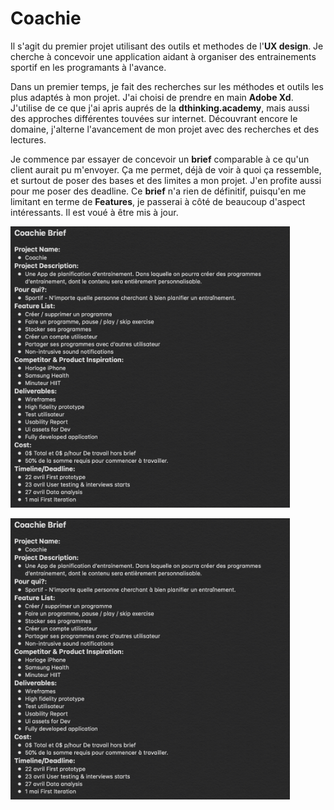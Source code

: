 # Coachie

Il s'agit du premier projet utilisant des outils et methodes de l'**UX design**. Je cherche à concevoir une application aidant à organiser des entrainements sportif en les programants à l'avance. 

Dans un premier temps, je fait des recherches sur les méthodes et outils les plus adaptés à mon projet. J'ai choisi de prendre en main **Adobe Xd**. J'utilise de ce que j'ai apris auprés de la **dthinking.academy**, mais aussi des approches différentes touvées sur internet. Découvrant encore le domaine, j'alterne l'avancement de mon projet avec des recherches et des lectures.

Je commence par essayer de concevoir un **brief** comparable à ce qu'un client aurait pu m'envoyer. Ça me permet, déjà de voir à quoi ça ressemble, et surtout de poser des bases et des limites a mon projet. J'en profite aussi pour me poser des deadline.
Ce **brief** n'a rien de définitif, puisqu'en me limitant en terme de **Features**, je passerai à côté de beaucoup d'aspect intéressants. Il est voué à être mis à jour.
<p align="left">
  <img width="447" height="450" src="medias/Git/v1/briefv1.png">
</p>
<div style="float: left">
    <img width="447" height="450" src="medias/Git/v1/briefv1.png">
</div>

